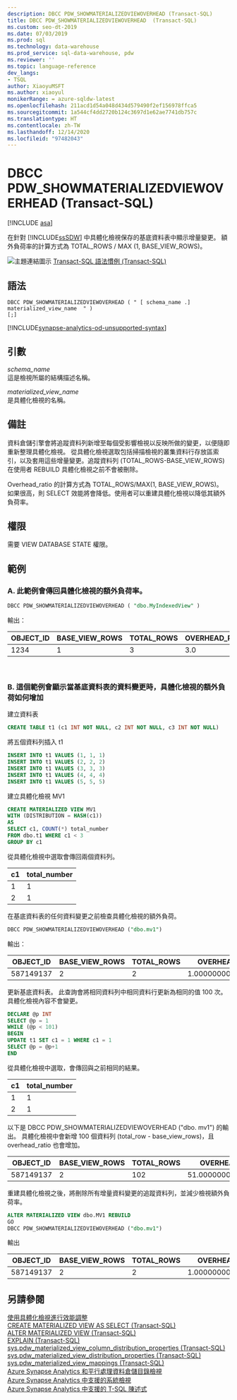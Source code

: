```yaml
---
description: DBCC PDW_SHOWMATERIALIZEDVIEWOVERHEAD (Transact-SQL)
title: DBCC PDW_SHOWMATERIALIZEDVIEWOVERHEAD  (Transact-SQL)
ms.custom: seo-dt-2019
ms.date: 07/03/2019
ms.prod: sql
ms.technology: data-warehouse
ms.prod_service: sql-data-warehouse, pdw
ms.reviewer: ''
ms.topic: language-reference
dev_langs:
- TSQL
author: XiaoyuMSFT
ms.author: xiaoyul
monikerRange: = azure-sqldw-latest
ms.openlocfilehash: 211acd1d54a048d434d579490f2ef156978ffca5
ms.sourcegitcommit: 1a544cf4dd2720b124c3697d1e62ae7741db757c
ms.translationtype: HT
ms.contentlocale: zh-TW
ms.lasthandoff: 12/14/2020
ms.locfileid: "97482043"
---
```

# <a name="dbcc-pdw_showmaterializedviewoverhead-transact-sql"></a>DBCC PDW_SHOWMATERIALIZEDVIEWOVERHEAD (Transact-SQL)  

[!INCLUDE [asa](../../includes/applies-to-version/asa.md)]

在針對 [!INCLUDE[ssSDW](../../includes/sssdw-md.md)] 中具體化檢視保存的基底資料表中顯示增量變更。 額外負荷率的計算方式為 TOTAL_ROWS / MAX (1, BASE_VIEW_ROWS)。

![主題連結圖示](../../database-engine/configure-windows/media/topic-link.gif "主題連結圖示") [Transact-SQL 語法慣例 &#40;Transact-SQL&#41;](../../t-sql/language-elements/transact-sql-syntax-conventions-transact-sql.md)
  
## <a name="syntax"></a>語法

```syntaxsql
DBCC PDW_SHOWMATERIALIZEDVIEWOVERHEAD ( " [ schema_name .] materialized_view_name  " )
[;]
```

[!INCLUDE[synapse-analytics-od-unsupported-syntax](../../includes/synapse-analytics-od-unsupported-syntax.md)]

## <a name="arguments"></a>引數

 *schema_name*     
 這是檢視所屬的結構描述名稱。

*materialized_view_name*   
是具體化檢視的名稱。

## <a name="remarks"></a>備註

資料倉儲引擎會將追蹤資料列新增至每個受影響檢視以反映所做的變更，以便隨即重新整理具體化檢視。 從具體化檢視選取包括掃描檢視的叢集資料行存放區索引，以及套用這些增量變更。追蹤資料列 (TOTAL_ROWS-BASE_VIEW_ROWS) 在使用者 REBUILD 具體化檢視之前不會被刪除。  

Overhead_ratio 的計算方式為 TOTAL_ROWS/MAX(1, BASE_VIEW_ROWS)。  如果很高，則 SELECT 效能將會降低。使用者可以重建具體化檢視以降低其額外負荷率。

## <a name="permissions"></a>權限  
  
需要 VIEW DATABASE STATE 權限。  

## <a name="examples"></a>範例  

### <a name="a-this-example-returns-the-overhead-ratio-of-a-materialized-view"></a>A. 此範例會傳回具體化檢視的額外負荷率。

```sql
DBCC PDW_SHOWMATERIALIZEDVIEWOVERHEAD ( "dbo.MyIndexedView" )
```

輸出：

|OBJECT_ID|BASE_VIEW_ROWS|TOTAL_ROWS|OVERHEAD_RATIO|
|--------|--------|--------|--------|  
|1234|1|3 |3.0 |

</br>

### <a name="b-this-example-shows-how-the-materialized-view-overhead-increases-as-data-changes-in-base-tables"></a>B. 這個範例會顯示當基底資料表的資料變更時，具體化檢視的額外負荷如何增加

建立資料表
```sql
CREATE TABLE t1 (c1 INT NOT NULL, c2 INT NOT NULL, c3 INT NOT NULL)
```
將五個資料列插入 t1
```sql
INSERT INTO t1 VALUES (1, 1, 1)
INSERT INTO t1 VALUES (2, 2, 2) 
INSERT INTO t1 VALUES (3, 3, 3) 
INSERT INTO t1 VALUES (4, 4, 4) 
INSERT INTO t1 VALUES (5, 5, 5) 
```
建立具體化檢視 MV1
```sql
CREATE MATERIALIZED VIEW MV1 
WITH (DISTRIBUTION = HASH(c1))  
AS
SELECT c1, COUNT(*) total_number 
FROM dbo.t1 WHERE c1 < 3
GROUP BY c1  
```
從具體化檢視中選取會傳回兩個資料列。

|c1|total_number|
|--------|--------| 
|1|1| 
|2|1|

在基底資料表的任何資料變更之前檢查具體化檢視的額外負荷。
```sql
DBCC PDW_SHOWMATERIALIZEDVIEWOVERHEAD ("dbo.mv1")
```
輸出：

|OBJECT_ID|BASE_VIEW_ROWS|TOTAL_ROWS|OVERHEAD_RATIO|
|--------|--------|--------|--------|  
|587149137|2|2 |1.00000000000000000 |

更新基底資料表。  此查詢會將相同資料列中相同資料行更新為相同的值 100 次。  具體化檢視內容不會變更。
```sql
DECLARE @p INT
SELECT @p = 1
WHILE (@p < 101)
BEGIN
UPDATE t1 SET c1 = 1 WHERE c1 = 1
SELECT @p = @p+1
END  
```

從具體化檢視中選取，會傳回與之前相同的結果。  

|c1|total_number|
|--------|--------| 
|1|1| 
|2|1|

以下是 DBCC PDW_SHOWMATERIALIZEDVIEWOVERHEAD ("dbo. mv1") 的輸出。  具體化檢視中會新增 100 個資料列 (total_row - base_view_rows)，且 overhead_ratio 也會增加。 

|OBJECT_ID|BASE_VIEW_ROWS|TOTAL_ROWS|OVERHEAD_RATIO|
|--------|--------|--------|--------|  
|587149137|2|102 |51.00000000000000000 |

重建具體化檢視之後，將刪除所有增量資料變更的追蹤資料列，並減少檢視額外負荷率。  

```sql
ALTER MATERIALIZED VIEW dbo.MV1 REBUILD
GO
DBCC PDW_SHOWMATERIALIZEDVIEWOVERHEAD ("dbo.mv1")
```
輸出

|OBJECT_ID|BASE_VIEW_ROWS|TOTAL_ROWS|OVERHEAD_RATIO|
|--------|--------|--------|--------|  
|587149137|2|2 |1.00000000000000000 |

## <a name="see-also"></a>另請參閱

[使用具體化檢視進行效能調整](/azure/sql-data-warehouse/performance-tuning-materialized-views)   
[CREATE MATERIALIZED VIEW AS SELECT &#40;Transact-SQL&#41;](../statements/create-materialized-view-as-select-transact-sql.md?view=azure-sqldw-latest)   
[ALTER MATERIALIZED VIEW &#40;Transact-SQL&#41;](../statements/alter-materialized-view-transact-sql.md?view=azure-sqldw-latest)   
[EXPLAIN &#40;Transact-SQL&#41;](../queries/explain-transact-sql.md?view=azure-sqldw-latest)   
[sys.pdw_materialized_view_column_distribution_properties &#40;Transact-SQL&#41;](../../relational-databases/system-catalog-views/sys-pdw-materialized-view-column-distribution-properties-transact-sql.md?view=azure-sqldw-latest)   
[sys.pdw_materialized_view_distribution_properties &#40;Transact-SQL&#41;](../../relational-databases/system-catalog-views/sys-pdw-materialized-view-distribution-properties-transact-sql.md?view=azure-sqldw-latest)   
[sys.pdw_materialized_view_mappings &#40;Transact-SQL&#41;](../../relational-databases/system-catalog-views/sys-pdw-materialized-view-mappings-transact-sql.md?view=azure-sqldw-latest)   
[Azure Synapse Analytics 和平行處理資料倉儲目錄檢視](../../relational-databases/system-catalog-views/sql-data-warehouse-and-parallel-data-warehouse-catalog-views.md)   
[Azure Synapse Analytics 中支援的系統檢視](/azure/sql-data-warehouse/sql-data-warehouse-reference-tsql-system-views)   
[Azure Synapse Analytics 中支援的 T-SQL 陳述式](/azure/sql-data-warehouse/sql-data-warehouse-reference-tsql-statements)